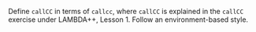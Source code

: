 <!-- Copyright (c) 2013-2019 K Team. All Rights Reserved. -->

Define `callCC` in terms of `callcc`, where `callCC` is explained in the
`callCC` exercise under LAMBDA++, Lesson 1.  Follow an environment-based
style.

